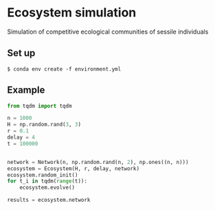 # Ecosystem simulation

Simulation of competitive ecological communities of sessile individuals

## Set up

```
$ conda env create -f environment.yml
```

## Example

```python
from tqdm import tqdm

n = 1000
H = np.random.rand(3, 3)
r = 0.1
delay = 4
t = 100000


network = Network(n, np.random.rand(n, 2), np.ones((n, n)))
ecosystem = Ecosystem(H, r, delay, network)
ecosystem.random_init()
for t_i in tqdm(range(t)):
    ecosystem.evolve()

results = ecosystem.network
```
